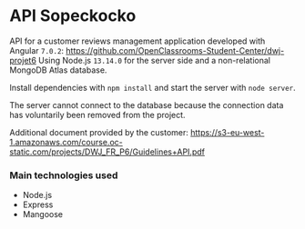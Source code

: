 # API Sopeckocko
API for a customer reviews management application developed with Angular `7.0.2`: https://github.com/OpenClassrooms-Student-Center/dwj-projet6
Using Node.js `13.14.0` for the server side and a non-relational MongoDB Atlas database. 

Install dependencies with `npm install` and start the server with `node server`. 

The server cannot connect to the database because the connection data has voluntarily been removed from the project.

Additional document provided by the customer: https://s3-eu-west-1.amazonaws.com/course.oc-static.com/projects/DWJ_FR_P6/Guidelines+API.pdf

### Main technologies used
* Node.js
* Express
* Mangoose
